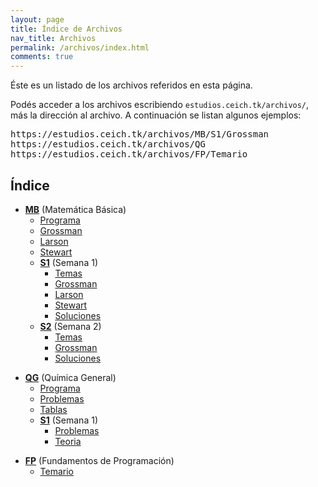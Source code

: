 ```yaml
---
layout: page
title: Índice de Archivos
nav_title: Archivos
permalink: /archivos/index.html
comments: true
---
```


Éste es un listado de los archivos referidos en esta página.

Podés acceder a los archivos escribiendo ```estudios.ceich.tk/archivos/```, más la dirección al archivo. A continuación se listan algunos ejemplos:
<pre>
https://estudios.ceich.tk/archivos/MB/S1/Grossman
https://estudios.ceich.tk/archivos/QG
https://estudios.ceich.tk/archivos/FP/Temario
</pre>

## Índice
- [**MB**](/archivos/MB) (Matemática Básica)
  - [Programa](/archivos/MB/Programa)
  - [Grossman](/archivos/MB/Grossman)
  - [Larson](/archivos/MB/Larson)
  - [Stewart](/archivos/MB/Stewart)
  - [**S1**](/archivos/MB/S1) (Semana 1)
    - [Temas](/archivos/MB/S1/Temas)
    - [Grossman](/archivos/MB/S1/Grossman)
    - [Larson](/archivos/MB/S1/Larson)
    - [Stewart](/archivos/MB/S1/Stewart)
    - [Soluciones](/archivos/MB/S1/Soluciones)
  - [**S2**](/archivos/MB/S2) (Semana 2)
    - [Temas](/archivos/MB/S2/Temas)
    - [Grossman](/archivos/MB/S2/Grossman)
    - [Soluciones](/archivos/MB/S2/Soluciones)

<span></span>

- [**QG**](/archivos/QG) (Química General)
  - [Programa](/archivos/QG/Programa)
  - [Problemas](/archivos/QG/Problemas)
  - [Tablas](/archivos/QG/Tablas)
  - [**S1**](/archivos/QG/S1) (Semana 1)
    - [Problemas](/archivos/QG/S1/Problemas)
    - [Teoria](/archivos/QG/S1/Teoria)

<span></span>

- [**FP**](/archivos/FP) (Fundamentos de Programación)
  - [Temario](/archivos/FP/Temario)